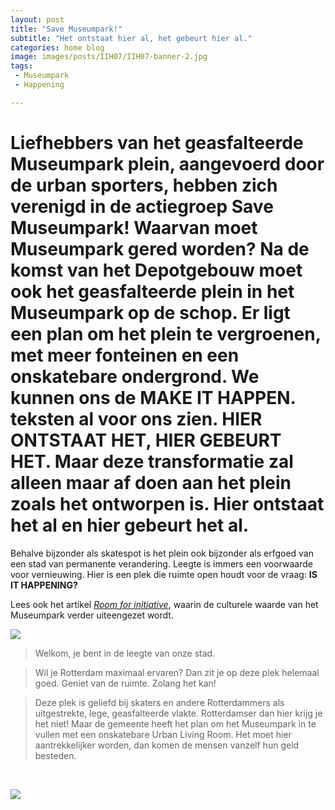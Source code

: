 ```yaml
---
layout: post
title: "Save Museumpark!"
subtitle: "Het ontstaat hier al, het gebeurt hier al."
categories: home blog
image: images/posts/IIH07/IIH07-banner-2.jpg
tags:
 - Museumpark
 - Happening

---
```


# Liefhebbers van het geasfalteerde Museumpark plein, aangevoerd door de urban sporters, hebben zich verenigd in de actiegroep Save Museumpark! Waarvan moet Museumpark gered worden? Na de komst van het Depotgebouw moet ook het geasfalteerde plein in het Museumpark op de schop. Er ligt een plan om het plein te vergroenen, met meer fonteinen en een onskatebare ondergrond. We kunnen ons de **MAKE IT HAPPEN.** teksten al voor ons zien. **HIER ONTSTAAT HET, HIER GEBEURT HET.** Maar deze transformatie zal alleen maar af doen aan het plein zoals het ontworpen is. Hier ontstaat het al en hier gebeurt het al.

Behalve bijzonder als skatespot is het plein ook bijzonder als erfgoed van een stad van permanente verandering. Leegte is immers een voorwaarde voor vernieuwing. Hier is een plek die ruimte open houdt voor de vraag: **IS IT HAPPENING?** 

Lees ook het artikel [_Room for initiative_](https://www.rotterdamisithappening.nl/home/blog/2021/07/17/IIH07.html), waarin de culturele waarde van het Museumpark verder uiteengezet wordt.

![](https://www.rotterdamisithappening.nl/images/posts/IIH07/IIH07-banner-1.jpg)

>Welkom, je bent in de leegte van onze stad.

>Wil je Rotterdam maximaal ervaren? Dan zit je op deze plek helemaal goed. Geniet van de ruimte. Zolang het kan!

>Deze plek is geliefd bij skaters en andere Rotterdammers als uitgestrekte, lege, geasfalteerde vlakte. Rotterdamser dan hier krijg je het niet! Maar de gemeente heeft het plan om het Museumpark in te vullen met een onskatebare Urban Living Room. Het moet hier aantrekkelijker worden, dan komen de mensen vanzelf hun geld besteden.

<br>

![](https://www.rotterdamisithappening.nl/images/posts/IIH07/IIH07-banner-3.jpg)